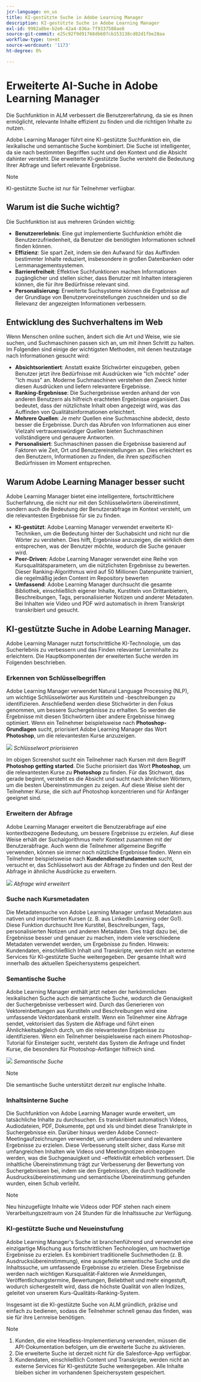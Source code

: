 ```yaml
---
jcr-language: en_us
title: KI-gestützte Suche in Adobe Learning Manager
description: KI-gestützte Suche in Adobe Learning Manager
exl-id: 9982a8be-b2e6-42a4-836a-7f9337588ae8
source-git-commit: e25c92f9d91768db607cb153138cd02d1fbe28aa
workflow-type: tm+mt
source-wordcount: '1173'
ht-degree: 0%

---
```


# Erweiterte AI-Suche in Adobe Learning Manager

Die Suchfunktion in ALM verbessert die Benutzererfahrung, da sie es ihnen ermöglicht, relevante Inhalte effizient zu finden und die richtigen Inhalte zu nutzen.

Adobe Learning Manager führt eine KI-gestützte Suchfunktion ein, die lexikalische und semantische Suche kombiniert. Die Suche ist intelligenter, da sie nach bestimmten Begriffen sucht und den Kontext und die Absicht dahinter versteht. Die erweiterte KI-gestützte Suche versteht die Bedeutung Ihrer Abfrage und liefert relevante Ergebnisse.

>[!NOTE]
>
>KI-gestützte Suche ist nur für Teilnehmer verfügbar.

## Warum ist die Suche wichtig?

Die Suchfunktion ist aus mehreren Gründen wichtig:

* **Benutzererlebnis**: Eine gut implementierte Suchfunktion erhöht die Benutzerzufriedenheit, da Benutzer die benötigten Informationen schnell finden können.
* **Effizienz**: Sie spart Zeit, indem sie den Aufwand für das Auffinden bestimmter Inhalte reduziert, insbesondere in großen Datenbanken oder Lernmanagementsystemen.
* **Barrierefreiheit**: Effektive Suchfunktionen machen Informationen zugänglicher und stellen sicher, dass Benutzer mit Inhalten interagieren können, die für ihre Bedürfnisse relevant sind.
* **Personalisierung**: Erweiterte Suchsysteme können die Ergebnisse auf der Grundlage von Benutzervoreinstellungen zuschneiden und so die Relevanz der angezeigten Informationen verbessern.

## Entwicklung des Suchverhaltens im Web

Wenn Menschen online suchen, ändert sich die Art und Weise, wie sie suchen, und Suchmaschinen passen sich an, um mit ihnen Schritt zu halten. Im Folgenden sind einige der wichtigsten Methoden, mit denen heutzutage nach Informationen gesucht wird:

* **Absichtsorientiert**: Anstatt exakte Stichwörter einzugeben, geben Benutzer jetzt ihre Bedürfnisse mit Ausdrücken wie &quot;Ich möchte&quot; oder &quot;Ich muss&quot; an. Moderne Suchmaschinen verstehen den Zweck hinter diesen Ausdrücken und liefern relevantere Ergebnisse.
* **Ranking-Ergebnisse**: Die Suchergebnisse werden anhand der von anderen Benutzern als hilfreich erachteten Ergebnisse organisiert. Das bedeutet, dass der nützlichste Inhalt oben angezeigt wird, was das Auffinden von Qualitätsinformationen erleichtert.
* **Mehrere Quellen**: Je mehr Quellen eine Suchmaschine abdeckt, desto besser die Ergebnisse. Durch das Abrufen von Informationen aus einer Vielzahl vertrauenswürdiger Quellen bieten Suchmaschinen vollständigere und genauere Antworten.
* **Personalisiert**: Suchmaschinen passen die Ergebnisse basierend auf Faktoren wie Zeit, Ort und Benutzereinstellungen an. Dies erleichtert es den Benutzern, Informationen zu finden, die ihren spezifischen Bedürfnissen im Moment entsprechen.

## Warum Adobe Learning Manager besser sucht

Adobe Learning Manager bietet eine intelligentere, fortschrittlichere Sucherfahrung, die nicht nur mit den Schlüsselwörtern übereinstimmt, sondern auch die Bedeutung der Benutzerabfrage im Kontext versteht, um die relevantesten Ergebnisse für sie zu finden.

* **KI-gestützt**: Adobe Learning Manager verwendet erweiterte KI-Techniken, um die Bedeutung hinter der Suchabsicht und nicht nur die Wörter zu verstehen. Dies hilft, Ergebnisse anzuzeigen, die wirklich dem entsprechen, was der Benutzer möchte, wodurch die Suche genauer wird.
* **Peer-Driven**: Adobe Learning Manager verwendet eine Reihe von Kursqualitätsparametern, um die nützlichsten Ergebnisse zu bewerten. Dieser Ranking-Algorithmus wird auf 50 Millionen Datenpunkte trainiert, die regelmäßig jeden Content im Repository bewerten
* **Umfassend**: Adobe Learning Manager durchsucht die gesamte Bibliothek, einschließlich eigener Inhalte, Kurstiteln von Drittanbietern, Beschreibungen, Tags, personalisierter Notizen und anderer Metadaten. Bei Inhalten wie Video und PDF wird automatisch in ihrem Transkript transkribiert und gesucht.

## KI-gestützte Suche in Adobe Learning Manager.

Adobe Learning Manager nutzt fortschrittliche KI-Technologie, um das Sucherlebnis zu verbessern und das Finden relevanter Lerninhalte zu erleichtern. Die Hauptkomponenten der erweiterten Suche werden im Folgenden beschrieben.

### Erkennen von Schlüsselbegriffen

Adobe Learning Manager verwendet Natural Language Processing (NLP), um wichtige Schlüsselwörter aus Kurstiteln und -beschreibungen zu identifizieren. Anschließend werden diese Stichwörter in den Fokus genommen, um bessere Suchergebnisse zu erhalten. So werden die Ergebnisse mit diesen Stichwörtern über andere Ergebnisse hinweg optimiert. Wenn ein Teilnehmer beispielsweise nach **Photoshop-Grundlagen** sucht, priorisiert Adobe Learning Manager das Wort **Photoshop**, um die relevantesten Kurse anzuzeigen.

![](assets/search-2.png)
_Schlüsselwort priorisieren_

Im obigen Screenshot sucht ein Teilnehmer nach Kursen mit dem Begriff **Photoshop getting started**. Die Suche priorisiert das Wort **Photoshop**, um die relevantesten Kurse zu **Photoshop** zu finden. Für das Stichwort, das gerade beginnt, versteht es die Absicht und sucht nach ähnlichen Wörtern, um die besten Übereinstimmungen zu zeigen. Auf diese Weise sieht der Teilnehmer Kurse, die sich auf Photoshop konzentrieren und für Anfänger geeignet sind.

### Erweitern der Abfrage

Adobe Learning Manager erweitert die Benutzerabfrage auf eine kontextbezogene Bedeutung, um bessere Ergebnisse zu erzielen. Auf diese Weise erhält der Suchalgorithmus mehr Kontext zusammen mit der Benutzerabfrage. Auch wenn die Teilnehmer allgemeine Begriffe verwenden, können sie immer noch nützliche Ergebnisse finden. Wenn ein Teilnehmer beispielsweise nach **Kundendienstfundamenten** sucht, versucht er, das Schlüsselwort aus der Abfrage zu finden und den Rest der Abfrage in ähnliche Ausdrücke zu erweitern.

![](assets/search-1.png)
_Abfrage wird erweitert_

### Suche nach Kursmetadaten

Die Metadatensuche von Adobe Learning Manager umfasst Metadaten aus nativen und importierten Kursen (z. B. aus LinkedIn Learning oder Go1). Diese Funktion durchsucht Ihre Kurstitel, Beschreibungen, Tags, personalisierten Notizen und anderen Metadaten. Dies trägt dazu bei, die Ergebnisse besser und genauer zu machen, indem viele verschiedene Metadaten verwendet werden, um Ergebnisse zu finden.
Hinweis: Kundendaten, einschließlich Inhalt und Transkripte, werden nicht an externe Services für KI-gestützte Suche weitergegeben. Der gesamte Inhalt wird innerhalb des aktuellen Speichersystems gespeichert.

### Semantische Suche

Adobe Learning Manager enthält jetzt neben der herkömmlichen lexikalischen Suche auch die semantische Suche, wodurch die Genauigkeit der Suchergebnisse verbessert wird. Durch das Generieren von Vektoreinbettungen aus Kurstiteln und Beschreibungen wird eine umfassende Vektordatenbank erstellt. Wenn ein Teilnehmer eine Abfrage sendet, vektorisiert das System die Abfrage und führt einen Ähnlichkeitsabgleich durch, um die relevantesten Ergebnisse zu identifizieren. Wenn ein Teilnehmer beispielsweise nach einem Photoshop-Tutorial für Einsteiger sucht, versteht das System die Anfrage und findet Kurse, die besonders für Photoshop-Anfänger hilfreich sind.

![](assets/semantic-search.png)
_Semantische Suche_

>[!NOTE]
>
>Die semantische Suche unterstützt derzeit nur englische Inhalte.

### Inhaltsinterne Suche

Die Suchfunktion von Adobe Learning Manager wurde erweitert, um tatsächliche Inhalte zu durchsuchen. Es transkribiert automatisch Videos, Audiodateien, PDF, Dokumente, ppt und xls und bindet diese Transkripte in Suchergebnisse ein. Darüber hinaus werden Adobe Connect-Meetingaufzeichnungen verwendet, um umfassendere und relevantere Ergebnisse zu erzielen. Diese Verbesserung stellt sicher, dass Kurse mit umfangreichen Inhalten wie Videos und Meetingnotizen einbezogen werden, was die Suchgenauigkeit und -effektivität erheblich verbessert. Die inhaltliche Übereinstimmung trägt zur Verbesserung der Bewertung von Suchergebnissen bei, indem sie den Ergebnissen, die durch traditionelle Ausdrucksübereinstimmung und semantische Übereinstimmung gefunden wurden, einen Schub verleiht.

>[!NOTE]
>
>Neu hinzugefügte Inhalte wie Videos oder PDF stehen nach einem Verarbeitungszeitraum von 24 Stunden für die Inhaltssuche zur Verfügung.

### KI-gestützte Suche und Neueinstufung

Adobe Learning Manager&#39;s Suche ist branchenführend und verwendet eine einzigartige Mischung aus fortschrittlichen Technologien, um hochwertige Ergebnisse zu erzielen. Es kombiniert traditionelle Suchmethoden (z. B. Ausdrucksübereinstimmung), eine ausgefeilte semantische Suche und die Inhaltssuche, um umfassende Ergebnisse zu erzielen. Diese Ergebnisse werden nach wichtigen Kursqualität-Faktoren wie Anmeldungen, Veröffentlichungstermine, Bewertungen, Beliebtheit und mehr eingestuft, wodurch sichergestellt wird, dass die höchste Qualität von allen Indizes, geleitet von unserem Kurs-Qualitäts-Ranking-System.

Insgesamt ist die KI-gestützte Suche von ALM gründlich, präzise und einfach zu bedienen, sodass die Teilnehmer schnell genau das finden, was sie für ihre Lernreise benötigen.


>[!NOTE]
>
>1. Kunden, die eine Headless-Implementierung verwenden, müssen die API-Dokumentation befolgen, um die erweiterte Suche zu aktivieren.
>2. Die erweiterte Suche ist derzeit nicht für die Salesforce-App verfügbar.
>3. Kundendaten, einschließlich Content und Transkripte, werden nicht an externe Services für KI-gestützte Suche weitergegeben. Alle Inhalte bleiben sicher im vorhandenen Speichersystem gespeichert.
